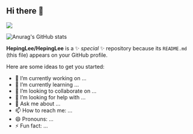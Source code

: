 ## Hi there 👋


![](http://antzuhl.cn:4000/get/@antzuhl.readme)

![Anurag's GitHub stats](https://github-readme-stats.vercel.app/api?username=HepingLee)

**HepingLee/HepingLee** is a ✨ _special_ ✨ repository because its `README.md` (this file) appears on your GitHub profile.

Here are some ideas to get you started:

- 🔭 I’m currently working on ...
- 🌱 I’m currently learning ...
- 👯 I’m looking to collaborate on ...
- 🤔 I’m looking for help with ...
- 💬 Ask me about ...
- 📫 How to reach me: ...
- 😄 Pronouns: ...
- ⚡ Fun fact: ...
